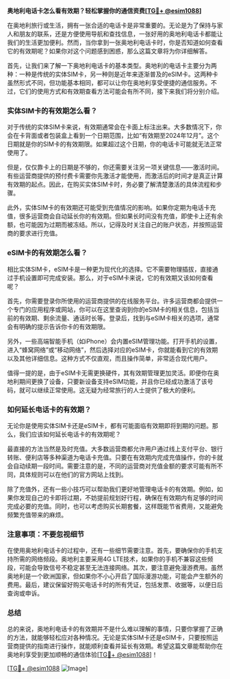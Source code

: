 **奥地利电话卡怎么看有效期？轻松掌握你的通信资费[[TG💪+ @esim1088](https://t.me/s/esim1088)]**

在奥地利旅行或生活，拥有一张合适的电话卡是非常重要的。无论是为了保持与家人和朋友的联系，还是方便使用导航和查找信息，一张好用的奥地利电话卡都能让我们的生活更加便利。然而，当你拿到一张奥地利电话卡时，你是否知道如何查看它的有效期呢？如果你对这个问题感到困惑，那么这篇文章将为你详细解答。

首先，让我们来了解一下奥地利电话卡的基本类型。奥地利的电话卡主要分为两种：一种是传统的实体SIM卡，另一种则是近年来逐渐普及的eSIM卡。这两种卡虽然形式不同，但功能基本相同，都可以让你在奥地利享受便捷的通信服务。不过，它们的使用方式和有效期查看方法可能会有所不同，接下来我们将分别介绍。

### 实体SIM卡的有效期怎么看？

对于传统的实体SIM卡来说，有效期通常会在卡面上标注出来。大多数情况下，你会在卡背面或者包装盒上看到一个日期范围，比如“有效期至2024年12月”。这个日期就是你的SIM卡的有效期限。如果超过这个日期，你的电话卡可能就无法正常使用了。

但是，仅仅靠卡上的日期是不够的，你还需要关注另一项关键信息——激活时间。有些运营商提供的预付费卡需要你先激活才能使用，而激活后的时间才是真正计算有效期的起点。因此，在购买实体SIM卡时，务必要了解清楚激活的具体流程和步骤。

此外，实体SIM卡的有效期还可能受到充值情况的影响。如果你定期为电话卡充值，很多运营商会自动延长你的有效期。但如果长时间没有充值，即使卡上还有余额，也可能因为过期而被冻结。所以，记得及时关注自己的账户状态，并按照运营商的要求进行充值。

### eSIM卡的有效期怎么看？

相比实体SIM卡，eSIM卡是一种更为现代化的选择。它不需要物理插拔，直接通过手机设置即可完成安装。那么，对于eSIM卡来说，它的有效期又该如何查看呢？

首先，你需要登录你所使用的运营商提供的在线服务平台。许多运营商都会提供一个专门的应用程序或网站，你可以在这里查询到你的eSIM卡的相关信息，包括当前的有效期、剩余流量、通话时长等。登录后，找到与eSIM卡相关的选项，通常会有明确的提示告诉你卡的有效期限。

另外，一些高端智能手机（如iPhone）会内置eSIM管理功能。打开手机的设置，进入“蜂窝网络”或“移动网络”，然后选择对应的eSIM卡，你就能看到它的有效期以及其他详细信息。这种方式不仅直观，而且操作简单，非常适合现代用户。

值得一提的是，由于eSIM卡无需更换硬件，其有效期管理更加灵活。即便你在奥地利期间更换了设备，只要新设备支持eSIM功能，并且你已经成功激活了该号码，就可以继续正常使用。这无疑为经常旅行的人士提供了极大的便利。

### 如何延长电话卡的有效期？

无论你是使用实体SIM卡还是eSIM卡，都有可能面临有效期即将到期的问题。那么，我们应该如何延长电话卡的有效期呢？

最直接的方法当然是及时充值。大多数运营商都允许用户通过线上支付平台、银行转账、便利店等多种渠道为电话卡充值。只要在有效期内完成充值操作，你的卡就会自动续期一段时间。需要注意的是，不同的运营商对充值金额的要求可能有所不同，具体规则可以在他们的官方网站上找到。

除了充值外，还有一些小技巧可以帮助我们更好地管理电话卡的有效期。例如，如果你发现自己的卡即将过期，不妨提前规划好行程，确保在有效期内有足够的时间完成必要的充值。同时，也可以考虑购买长期套餐，这样既能节省费用，又能避免频繁充值带来的麻烦。

### 注意事项：不要忽视细节

在使用奥地利电话卡的过程中，还有一些细节需要注意。首先，要确保你的手机支持所需的网络频段。奥地利主要采用4G LTE技术，如果你的手机不兼容这些频段，可能会导致信号不稳定甚至无法连接网络。其次，要注意避免漫游费用。虽然奥地利是一个欧洲国家，但如果你不小心开启了国际漫游功能，可能会产生额外的费用。最后，建议保留好购买电话卡时的所有凭证，包括发票、收据等，以便日后查询或申诉。

### 总结

总的来说，奥地利电话卡的有效期并不是什么难以理解的事情，只要你掌握了正确的方法，就能够轻松应对各种情况。无论是实体SIM卡还是eSIM卡，只要按照运营商提供的指南进行操作，就能顺利查看并延长有效期。希望这篇文章能帮助你在奥地利享受到更加顺畅的通信体验[[TG💪+ @esim1088](https://t.me/s/esim1088)]！

[[TG💪+ @esim1088](https://t.me/s/esim1088) ![Image](https://i.postimg.cc/4NQfJmqS/Snipaste-2025-05-13-00-14-12.png)]